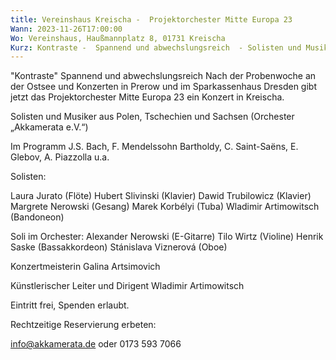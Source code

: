 ```yaml
---
title: Vereinshaus Kreischa -  Projektorchester Mitte Europa 23
Wann: 2023-11-26T17:00:00
Wo: Vereinshaus, Haußmannplatz 8, 01731 Kreischa
Kurz: Kontraste -  Spannend und abwechslungsreich  - Solisten und Musiker aus Polen, Tschechien und Sachsen - Künstlerischer Leiter und Dirigent Wladimir Artimowitsch
---
```


"Kontraste"
 Spannend und abwechslungsreich
Nach der Probenwoche an der Ostsee und Konzerten in Prerow und im Sparkassenhaus Dresden gibt jetzt das Projektorchester Mitte Europa 23 ein Konzert in Kreischa. 

Solisten und Musiker aus Polen, Tschechien und Sachsen (Orchester „Akkamerata e.V.“) 

Im Programm J.S. Bach, F. Mendelssohn Bartholdy, C. Saint-Saëns, E. Glebov, A. Piazzolla u.a.


Solisten:

Laura Jurato (Flöte)
Hubert Slivinski (Klavier)
Dawid Trubilowicz (Klavier)
Margrete Nerowski (Gesang) 
Marek Korbélyi (Tuba)
Wladimir Artimowitsch (Bandoneon) 

Soli im Orchester:
Alexander Nerowski (E-Gitarre)
Tilo Wirtz (Violine) 
Henrik Saske (Bassakkordeon)
Stánislava Viznerová (Oboe)

Konzertmeisterin Galina Artsimovich

Künstlerischer Leiter und Dirigent Wladimir Artimowitsch


Eintritt frei, Spenden erlaubt. 

Rechtzeitige Reservierung erbeten:
 
info@akkamerata.de
oder
0173 593 7066